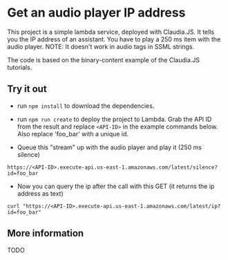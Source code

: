 # Get an audio player IP address

This project is a simple lambda service, deployed with Claudia.JS. It tells you the IP address of an assistant. 
You have to play a 250 ms item with the audio player. NOTE: It doesn't work in audio tags in SSML strings.

The code is based on the binary-content example of the Claudia.JS tutorials.


## Try it out

* run `npm install` to download the dependencies.

* run `npm run create` to deploy the project to Lambda. Grab the API ID from the result and replace `<API-ID>` 
in the example commands below. Also replace 'foo_bar' with a unique id.

* Queue this "stream" up with the audio player and play it (250 ms silence)
 
 `https://<API-ID>.execute-api.us-east-1.amazonaws.com/latest/silence?id=foo_bar`

* Now you can query the ip after the call with this GET (it returns the ip address as text)

 `curl "https://<API-ID>.execute-api.us-east-1.amazonaws.com/latest/ip?id=foo_bar"`

## More information

TODO

